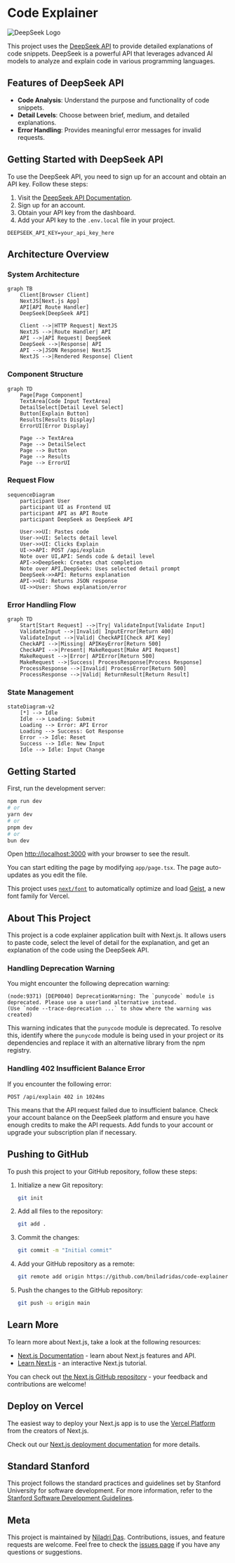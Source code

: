 # Code Explainer

![DeepSeek Logo](https://avatars.githubusercontent.com/u/148330874?s=200&v=4)

This project uses the [DeepSeek API](https://api-docs.deepseek.com/) to provide detailed explanations of code snippets. DeepSeek is a powerful API that leverages advanced AI models to analyze and explain code in various programming languages.

## Features of DeepSeek API

- **Code Analysis**: Understand the purpose and functionality of code snippets.
- **Detail Levels**: Choose between brief, medium, and detailed explanations.
- **Error Handling**: Provides meaningful error messages for invalid requests.

## Getting Started with DeepSeek API

To use the DeepSeek API, you need to sign up for an account and obtain an API key. Follow these steps:

1. Visit the [DeepSeek API Documentation](https://api-docs.deepseek.com/).
2. Sign up for an account.
3. Obtain your API key from the dashboard.
4. Add your API key to the `.env.local` file in your project.

```env
DEEPSEEK_API_KEY=your_api_key_here
```

## Architecture Overview

### System Architecture
```mermaid
graph TB
    Client[Browser Client]
    NextJS[Next.js App]
    API[API Route Handler]
    DeepSeek[DeepSeek API]
    
    Client -->|HTTP Request| NextJS
    NextJS -->|Route Handler| API
    API -->|API Request| DeepSeek
    DeepSeek -->|Response| API
    API -->|JSON Response| NextJS
    NextJS -->|Rendered Response| Client
```

### Component Structure
```mermaid
graph TD
    Page[Page Component]
    TextArea[Code Input TextArea]
    DetailSelect[Detail Level Select]
    Button[Explain Button]
    Results[Results Display]
    ErrorUI[Error Display]
    
    Page --> TextArea
    Page --> DetailSelect
    Page --> Button
    Page --> Results
    Page --> ErrorUI
```

### Request Flow
```mermaid
sequenceDiagram
    participant User
    participant UI as Frontend UI
    participant API as API Route
    participant DeepSeek as DeepSeek API
    
    User->>UI: Pastes code
    User->>UI: Selects detail level
    User->>UI: Clicks Explain
    UI->>API: POST /api/explain
    Note over UI,API: Sends code & detail level
    API->>DeepSeek: Creates chat completion
    Note over API,DeepSeek: Uses selected detail prompt
    DeepSeek->>API: Returns explanation
    API->>UI: Returns JSON response
    UI->>User: Shows explanation/error
```

### Error Handling Flow
```mermaid
graph TD
    Start[Start Request] -->|Try| ValidateInput[Validate Input]
    ValidateInput -->|Invalid| InputError[Return 400]
    ValidateInput -->|Valid| CheckAPI[Check API Key]
    CheckAPI -->|Missing| APIKeyError[Return 500]
    CheckAPI -->|Present| MakeRequest[Make API Request]
    MakeRequest -->|Error| APIError[Return 500]
    MakeRequest -->|Success| ProcessResponse[Process Response]
    ProcessResponse -->|Invalid| ProcessError[Return 500]
    ProcessResponse -->|Valid| ReturnResult[Return Result]
```

### State Management
```mermaid
stateDiagram-v2
    [*] --> Idle
    Idle --> Loading: Submit
    Loading --> Error: API Error
    Loading --> Success: Got Response
    Error --> Idle: Reset
    Success --> Idle: New Input
    Idle --> Idle: Input Change
```

## Getting Started

First, run the development server:

```bash
npm run dev
# or
yarn dev
# or
pnpm dev
# or
bun dev
```

Open [http://localhost:3000](http://localhost:3000) with your browser to see the result.

You can start editing the page by modifying `app/page.tsx`. The page auto-updates as you edit the file.

This project uses [`next/font`](https://nextjs.org/docs/app/building-your-application/optimizing/fonts) to automatically optimize and load [Geist](https://vercel.com/font), a new font family for Vercel.

## About This Project

This project is a code explainer application built with Next.js. It allows users to paste code, select the level of detail for the explanation, and get an explanation of the code using the DeepSeek API.

### Handling Deprecation Warning

You might encounter the following deprecation warning:
```
(node:9371) [DEP0040] DeprecationWarning: The `punycode` module is deprecated. Please use a userland alternative instead.
(Use `node --trace-deprecation ...` to show where the warning was created)
```

This warning indicates that the `punycode` module is deprecated. To resolve this, identify where the `punycode` module is being used in your project or its dependencies and replace it with an alternative library from the npm registry.

### Handling 402 Insufficient Balance Error

If you encounter the following error:
```
POST /api/explain 402 in 1024ms
```

This means that the API request failed due to insufficient balance. Check your account balance on the DeepSeek platform and ensure you have enough credits to make the API requests. Add funds to your account or upgrade your subscription plan if necessary.

## Pushing to GitHub

To push this project to your GitHub repository, follow these steps:

1. Initialize a new Git repository:
    ```bash
    git init
    ```

2. Add all files to the repository:
    ```bash
    git add .
    ```

3. Commit the changes:
    ```bash
    git commit -m "Initial commit"
    ```

4. Add your GitHub repository as a remote:
    ```bash
    git remote add origin https://github.com/bniladridas/code-explainer.git
    ```

5. Push the changes to the GitHub repository:
    ```bash
    git push -u origin main
    ```

## Learn More

To learn more about Next.js, take a look at the following resources:

- [Next.js Documentation](https://nextjs.org/docs) - learn about Next.js features and API.
- [Learn Next.js](https://nextjs.org/learn) - an interactive Next.js tutorial.

You can check out [the Next.js GitHub repository](https://github.com/vercel/next.js) - your feedback and contributions are welcome!

## Deploy on Vercel

The easiest way to deploy your Next.js app is to use the [Vercel Platform](https://vercel.com/new?utm_medium=default-template&filter=next.js&utm_source=create-next-app&utm_campaign=create-next-app-readme) from the creators of Next.js.

Check out our [Next.js deployment documentation](https://nextjs.org/docs/app/building-your-application/deploying) for more details.

## Standard Stanford

This project follows the standard practices and guidelines set by Stanford University for software development. For more information, refer to the [Stanford Software Development Guidelines](https://stanford.edu/software-guidelines).

## Meta

This project is maintained by [Niladri Das](https://github.com/bniladridas). Contributions, issues, and feature requests are welcome. Feel free to check the [issues page](https://github.com/bniladridas/code-explainer/issues) if you have any questions or suggestions.
